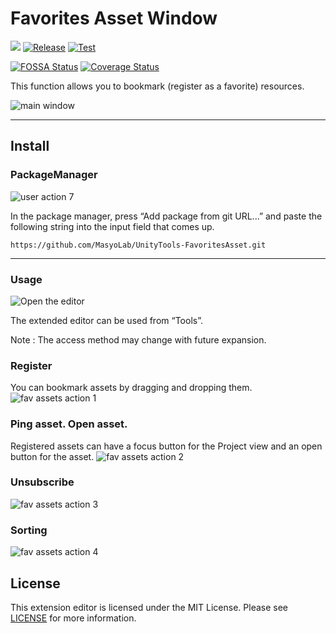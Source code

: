 # Favorites Asset Window

[![](https://img.shields.io/badge/Licenses-MIT-brightgreen)](https://github.com/MasyoLab/UnityTools-FavoritesAsset/blob/master/LICENSE)
[![Release](https://github.com/MasyoLab/UnityTools-FavoritesAsset/actions/workflows/release.yml/badge.svg)](https://github.com/MasyoLab/UnityTools-FavoritesAsset/actions/workflows/release.yml)
[![Test](https://github.com/MasyoLab/UnityTools-FavoritesAsset/actions/workflows/test.yml/badge.svg)](https://github.com/MasyoLab/UnityTools-FavoritesAsset/actions/workflows/test.yml)

[![FOSSA Status](https://app.fossa.com/api/projects/git%2Bgithub.com%2FMasyoLab%2FUnityTools-FavoritesAsset.svg?type=shield)](https://app.fossa.com/projects/git%2Bgithub.com%2FMasyoLab%2FUnityTools-FavoritesAsset?ref=badge_shield)
[![Coverage Status](https://coveralls.io/repos/github/MasyoLab/UnityTools-FavoritesAsset/badge.svg?branch=master)](https://coveralls.io/github/MasyoLab/UnityTools-FavoritesAsset?branch=master)

This function allows you to bookmark (register as a favorite) resources.

![main window](https://user-images.githubusercontent.com/20793765/126061063-6d5ad988-dfde-416a-9735-d8986ffa70f4.jpg)

----

Install
-------
### PackageManager

![user action 7](https://user-images.githubusercontent.com/20793765/123511981-bb09a080-d6bf-11eb-8a15-68bad60e0278.png)

In the package manager, press “Add package from git URL...” and paste the following string into the input field that comes up.

```https://github.com/MasyoLab/UnityTools-FavoritesAsset.git```

----

### Usage
![Open the editor](https://user-images.githubusercontent.com/20793765/126061572-bb8e0619-52fa-4560-b5b7-50f51db3e675.png)

The extended editor can be used from “Tools”.

Note : The access method may change with future expansion.

### Register
You can bookmark assets by dragging and dropping them.
![fav assets action 1](https://user-images.githubusercontent.com/20793765/126061164-f7da02ab-9360-46e7-8431-dfa1736f8123.gif)

### Ping asset. Open asset.
Registered assets can have a focus button for the Project view and an open button for the asset.
![fav assets action 2](https://user-images.githubusercontent.com/20793765/126061290-80599d54-3677-4c12-b8ce-ac187eaaf925.gif)

### Unsubscribe
![fav assets action 3](https://user-images.githubusercontent.com/20793765/126061474-c3674f57-4e92-48ec-add3-33c134382b59.gif)

### Sorting
![fav assets action 4](https://user-images.githubusercontent.com/20793765/126061513-0eb3bd34-1864-4b35-8f94-1c262c21aeda.gif)

License
-------

This extension editor is licensed under the MIT License. Please see [LICENSE](https://github.com/MasyoLab/UnityTools-FavoritesAsset/blob/master/LICENSE) for more information.
